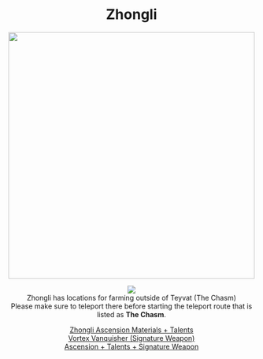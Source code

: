 <body>
  <div align="center">
    <h1> Zhongli </h1>
<img src="https://static.wikia.nocookie.net/gensin-impact/images/c/c4/Character_Zhongli_Full_Wish.png/revision/latest/scale-to-width/360?cb=20220507161902" width=500>
<p></p>
<img src="https://i.imgur.com/xIHB3vS.png"><br>
    Zhongli has locations for farming outside of Teyvat (The Chasm)<br>
    Please make sure to teleport there before starting the teleport route that is listed as <b>The Chasm</b>.<br>
<p></p>
<a href="">Zhongli Ascension Materials + Talents</a><br>
<a href="">Vortex Vanquisher (Signature Weapon)</a><br>
<a href="">Ascension + Talents + Signature Weapon</a>
  
  </div>
</body>

